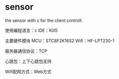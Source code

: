 # sensor
the sensor with c for the client controll.

使用编程语言：c
IDE：Kill5

主要硬件模块
 MCU：STC8F2K16S2
 Wifi：HF-LPT230-1

服务器通信协议：TCP

心跳包：上下心跳包支持

Wifi配网方式：Web方式



